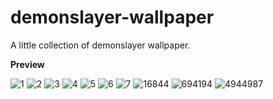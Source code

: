 # demonslayer-wallpaper
A little collection of demonslayer wallpaper.

**Preview**

![1](https://user-images.githubusercontent.com/98061360/161417331-a71e09f1-d376-4d7d-b2ac-757ec2d62626.png)
![2](https://user-images.githubusercontent.com/98061360/161417333-4ea13b55-aa83-47be-aa04-3802b263506e.png)
![3](https://user-images.githubusercontent.com/98061360/161417334-0d21a95c-6fb9-4a95-b5f4-a02b4d7c711c.png)
![4](https://user-images.githubusercontent.com/98061360/161417335-86e13f91-69ea-4e63-ab96-c1fef6682503.jpg)
![5](https://user-images.githubusercontent.com/98061360/161417336-9ab4b4b5-e96a-40e9-a9fe-d6c5ddb2d037.png)
![6](https://user-images.githubusercontent.com/98061360/161417338-cc353b36-25e8-4f48-9ab5-350370540306.jpg)
![7](https://user-images.githubusercontent.com/98061360/161417339-ea36bdd7-8a74-4315-a964-0b5f2c67db3c.png)
![16844](https://user-images.githubusercontent.com/98061360/161417340-5f15788c-1eb3-4a76-b7d3-0e8afcd45e8b.jpg)
![694194](https://user-images.githubusercontent.com/98061360/161417341-3c5f5a69-18d7-40b4-9b60-1be78989940b.jpg)
![4944987](https://user-images.githubusercontent.com/98061360/161417342-d6bf552c-682a-43af-a21c-98ce06f42c17.jpg)
